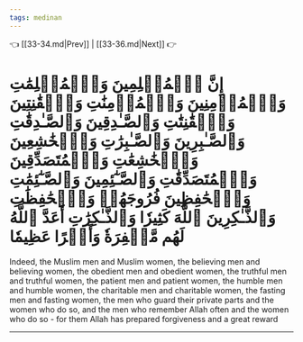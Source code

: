 ```yaml
---
tags: medinan
---
```


👈 [[33-34.md|Prev]] | [[33-36.md|Next]] 👉

# إِنَّ ٱلۡمُسۡلِمِينَ وَٱلۡمُسۡلِمَٰتِ وَٱلۡمُؤۡمِنِينَ وَٱلۡمُؤۡمِنَٰتِ وَٱلۡقَٰنِتِينَ وَٱلۡقَٰنِتَٰتِ وَٱلصَّـٰدِقِينَ وَٱلصَّـٰدِقَٰتِ وَٱلصَّـٰبِرِينَ وَٱلصَّـٰبِرَٰتِ وَٱلۡخَٰشِعِينَ وَٱلۡخَٰشِعَٰتِ وَٱلۡمُتَصَدِّقِينَ وَٱلۡمُتَصَدِّقَٰتِ وَٱلصَّـٰٓئِمِينَ وَٱلصَّـٰٓئِمَٰتِ وَٱلۡحَٰفِظِينَ فُرُوجَهُمۡ وَٱلۡحَٰفِظَٰتِ وَٱلذَّـٰكِرِينَ ٱللَّهَ كَثِيرٗا وَٱلذَّـٰكِرَٰتِ أَعَدَّ ٱللَّهُ لَهُم مَّغۡفِرَةٗ وَأَجۡرًا عَظِيمٗا

Indeed, the Muslim men and Muslim women, the believing men and believing women, the obedient men and obedient women, the truthful men and truthful women, the patient men and patient women, the humble men and humble women, the charitable men and charitable women, the fasting men and fasting women, the men who guard their private parts and the women who do so, and the men who remember Allah often and the women who do so - for them Allah has prepared forgiveness and a great reward

---

